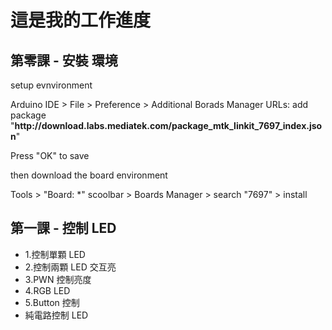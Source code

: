 # 這是我的工作進度
## 第零課 - 安裝 環境
<p>setup evnvironment</p>
<p>Arduino IDE > File > Preference > Additional Borads Manager URLs:
add package "<b>http://download.labs.mediatek.com/package_mtk_linkit_7697_index.json</b>"</p>
<p>Press "OK" to save</p>
<p>then download the board environment</p>
<p>Tools > "Board: *" scoolbar > Boards Manager > search "7697" > install </p>

## 第一課 - 控制 LED 
 - 1.控制單顆 LED
 - 2.控制兩顆 LED 交互亮
 - 3.PWN 控制亮度
 - 4.RGB LED
 - 5.Button 控制
 - 純電路控制 LED
